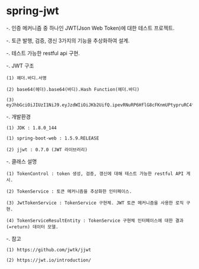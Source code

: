 # spring-jwt

-. 인증 메커니즘 중 하나인 JWT(Json Web Token)에 대한 테스트 프로젝트.

-. 토큰 발행, 검증, 갱신 3가지의 기능을 추상화하여 설계.

-. 테스트 가능한 restful api 구현.

-. JWT 구조

	(1) 헤더.바디.서명
	
	(2) base64(헤더).base64(바디).Hash Function(헤더.바디)
	
	(3) eyJhbGciOiJIUzI1NiJ9.eyJzdWIiOiJKb2UifQ.ipevRNuRP6HflG8cFKnmUPtypruRC4fb1DWtoLL62SY

-. 개발환경

	(1) JDK : 1.8.0_144
	
	(1) spring-boot-web : 1.5.9.RELEASE
	
	(2) jjwt : 0.7.0 (JWT 라이브러리)
	
-. 클래스 설명

	(1) TokenControl : token 생성, 검증, 갱신에 대해 테스트 가능한 restful API 게시.
	
	(2) TokenService : 토큰 메커니즘을 추상화한 인터페이스.
	
	(3) JwtTokenService : TokenService 구현체. JWT 토큰 메커니즘을 사용한 로직 구현.
	
	(4) TokenServiceResultEntity : TokenService 구현체 인터페이스에 대한 결과(=return) 데이터 모델.
	
-. 참고

	(1) https://github.com/jwtk/jjwt
	
	(2) https://jwt.io/introduction/
